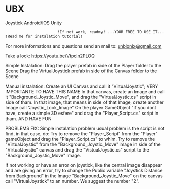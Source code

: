 # UBX
Joystick Android/IOS Unity

                           !If not work, readmy! ...YOUR FREE TO USE IT... !Read me for instalation tutorial!

For more informations and questions send an mail to:
unbionix@gmail.com



Take a lock: https://youtu.be/Vtpcln2PLOQ





Simple Instalation:
Drag the player prefab in side of the Player folder to the Scene
Drag the VirtualJoystick prefab in side of the Canvas folder to the Scene


Manual instalation:
Create an UI Canvas and call it "VirtualJoystic"; VERY IMPORTANTE TO HAVE THIS NAME
In that canvas, create an Image and call it "Background_Joystic_Move", and drag the "VirtualJoystic.cs" script in side of tham.
In that image, that means in side of that Image, create another Image call "Joystic_Look_Image"
On the player GameObject "if you dont have, create a simple 3D esfere"  and drag the "Player_Script.cs" script in tham.
                                                      AND HAVE FUN






PROBLEMS FIX:
Simple instalation problem usual problem is the script is not find, in that case, do:
Try to remove the "Player_Script" from the "Player" gameObject and drag the "Player_Script.cs" to whim.
Try to remove the "VirtualJoystic" from the "Background_Joystic_Move" image in side of the "VirtualJoystic" canvas and drag the "VistualJoystic.cs" script to the "Background_Joystic_Move" Image.

If not working or have an error on joystick, like the central image disappear and are giving an error, try to change the Public variable "Joystick Distance from Background" in the Image "Background_Joystic_Move" on the canvas call "VirtualJoystick"   to an number. We suggest  the number "2".


